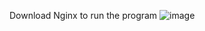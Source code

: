 Download Nginx to run the program
![image](https://github.com/user-attachments/assets/0d7dd856-4389-4c8b-901d-344bb0ed3809)
